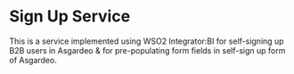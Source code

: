 # Sign Up Service

This is a service implemented using WSO2 Integrator:BI for self-signing up B2B users in Asgardeo & for pre-populating form fields in self-sign up form of Asgardeo.

